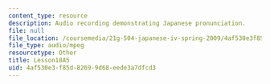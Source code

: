 ```yaml
---
content_type: resource
description: Audio recording demonstrating Japanese pronunciation.
file: null
file_location: /coursemedia/21g-504-japanese-iv-spring-2009/4af530e3f85d82699d68eede3a7dfcd3_Lesson18A5.mp3
file_type: audio/mpeg
resourcetype: Other
title: Lesson18A5
uid: 4af530e3-f85d-8269-9d68-eede3a7dfcd3
---
```

